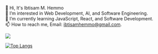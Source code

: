 👋 Hi, It's Ibtisam M. Hemmo  
👀 I’m interested in Web Development, AI, and Software Engineering.  
🌱 I’m currently learning JavaScript, React, and Software Development.  
📫 How to reach me, Email: ibtisamhemmo@gmail.com.

![](https://komarev.com/ghpvc/?username=Ibtisam-Hemmo)

[![Top Langs](https://github-readme-stats.vercel.app/api/top-langs/?username=ibtisam-hemmo&layout=compact)](https://github.com/ibtisam-hemmo/github-readme-stats)
